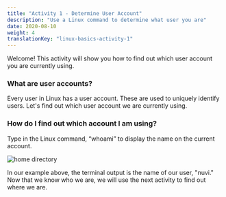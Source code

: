 ```yaml
---
title: "Activity 1 - Determine User Account"
description: "Use a Linux command to determine what user you are"
date: 2020-08-10
weight: 4
translationKey: "linux-basics-activity-1"
---
```


Welcome! This activity will show you how to find out which user account you are currently using. 

### What are user accounts?

Every user in Linux has a user account. These are used to uniquely identify users. Let's find out which user account we are currently using.

### How do I find out which account I am using?

Type in the Linux command, “whoami” to display the name on the current account.

![home directory](../images/01_whoami.png?classes=border,shadow)

In our example above, the terminal output is the name of our user, "nuvi." 
Now that we know who we are, we will use the next activity to find out where we are.
